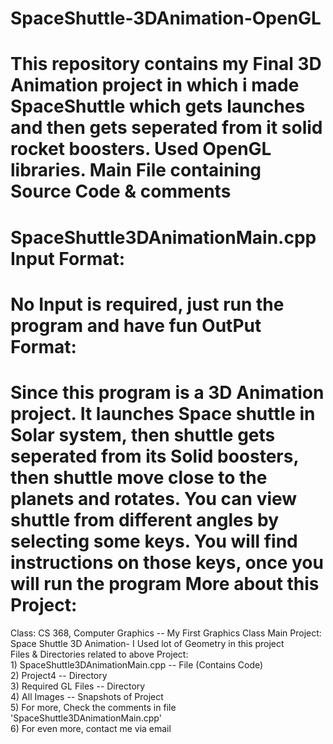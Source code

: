 SpaceShuttle-3DAnimation-OpenGL
===============================
This repository contains my Final 3D Animation project in which i made SpaceShuttle which gets launches 
and then gets seperated from it solid rocket boosters. Used OpenGL libraries.
Main File containing Source Code & comments
===========================================
SpaceShuttle3DAnimationMain.cpp
Input Format:
=============
No Input is required, just run the program and have fun
OutPut Format:
=============
Since this program is a 3D Animation project. It launches Space shuttle in Solar system, 
then shuttle gets seperated from its Solid boosters, then shuttle move close to the planets and rotates.
You can view shuttle from different angles by selecting some keys. You will find instructions on those keys,
once you will run the program
More about this Project:
========================
Class: CS 368, Computer Graphics -- My First Graphics Class
Main Project: Space Shuttle 3D Animation- I Used lot of Geometry in this project
<br>Files & Directories related to above Project:
<br>1) SpaceShuttle3DAnimationMain.cpp   -- File (Contains Code)
<br>2) Project4                         -- Directory
<br>3) Required GL Files               -- Directory
<br>4) All Images                    -- Snapshots of Project
<br>5) For more, Check the comments in file 'SpaceShuttle3DAnimationMain.cpp'
<br>6) For even more, contact me via email


